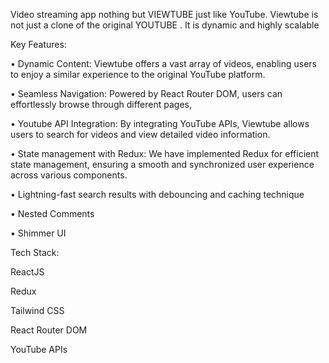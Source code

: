 Video streaming app nothing but VIEWTUBE just like YouTube. Viewtube is not just a clone of the original YOUTUBE . It is dynamic and highly scalable

Key Features:

•	Dynamic Content: Viewtube offers a vast array of videos, enabling users to enjoy a similar experience to the original YouTube platform.

•	Seamless Navigation: Powered by React Router DOM, users can effortlessly browse through different pages, 

•	Youtube API Integration: By integrating YouTube APIs, Viewtube allows users to search for videos and view detailed video information.

•	State management with Redux: We have implemented Redux for efficient state management, ensuring a smooth and synchronized user experience across various components.

•	Lightning-fast  search results with debouncing and caching technique

•	Nested Comments

•	Shimmer UI

Tech Stack:

 ReactJS
 
 Redux
 
 Tailwind CSS
 
 React Router DOM
 
 YouTube APIs
